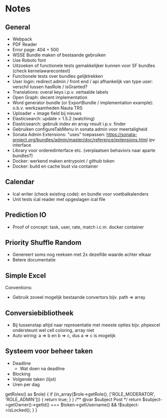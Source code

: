 # Notes

## General

* Webpack 
* PDF Reader
* Error page: 404 + 500
* WSSE Bundle maken of bestaande gebruiken
* Use Roboto font
* Uitzoeken of functionele tests gemakkelijker kunnen voor SF bundles (check kernelawarecontext)
* Functionele tests over bundles gelijktrekken
* User login: redirect admin / front end / api afhankelijk van type user: verschil tussen hasRole / isGranted?
* Translations: overal keys i.p.v. vertaalde labels
* Open Graph: decent implementation
* Word generator bundle (or ExportBundle / implementation example): o.b.v. werkzaamheden Nauta TRS
* Uploader + image field bij nieuws
* Elasticsearch: update > 1.5.2 (watching)
* Elasticsearch: gebruik index en array result i.p.v. finder
* Gebruiken configureTabMenu in sonata admin voor meertaligheid
* Sonata Admin Extensions: "uses" toepassen: https://sonata-project.org/bundles/admin/master/doc/reference/extensions.html ipv interface
* Library voor orderedinterface etc. (verplaatsen behaviors naar aparte bundles?)
* Docker: werkend maken entrypoint / github token
* Docker: build en cache bust via container

## Calendar

* Ical writer (check existing code): en bundle voor voetbalkalenders
* Unit tests ical reader met opgeslagen ical file

## Prediction IO

* Proof of concept: task, user, rate, match i.c.m. docker container

## Priority Shuffle Random

* Genereert soms nog reeksen met 2x dezelfde waarde achter elkaar
* Betere documentatie

## Simple Excel

Conventions:
* Gebruik zoveel mogelijk bestaande convertors
  bijv. path => array
  
## Conversiebibliotheek  
  
* Bij tussenstap altijd naar representatie met meeste opties
  bijv. phpexcel ondersteunt wel cell coloring, array niet
* Auto wiring: a => b en b => c, dus a => c is mogelijk

## Systeem voor beheer taken

* Deadline
  * Wat doen na deadline
* Blocking
* Volgende taken (lijst)
* Uren per dag





<?php
use Sensio\Bundle\FrameworkExtraBundle\Configuration\Security;

class FooController
{
    /**
     * @Security("is_granted('CAN_SEE_POST', post)")
     */
    public function fooAction(Post $post)
    {
        // ...
    }
}


<?php
namespace App\Security\Voter;

use App\Entity\Post;
use Symfony\Component\Security\Core\Authentication\Token\TokenInterface;
use Symfony\Component\Security\Core\Authorization\Voter\Voter;

class EditPostVoter extends Voter
{    
    protected function supports($attribute, $subject)
    {
        // you only want to vote if the attribute and subject are what you expect
        return $attribute === 'CAN_EDIT_POST' && $subject instanceof Post;
    }

    protected function voteOnAttribute($attribute, $subject, TokenInterface $token)
    {
        // our previous business logic indicates that mods and admins can do it regardless
        foreach ($token->getRoles() as $role) {
            if (in_array($role->getRole(), ['ROLE_MODERATOR', 'ROLE_ADMIN'])) {
                return true;
            }
        }   

        /** @var $subject Post */
        return $subject->getOwner()->getId() === $token->getUsername() && !$subject->isLocked();
    }
}